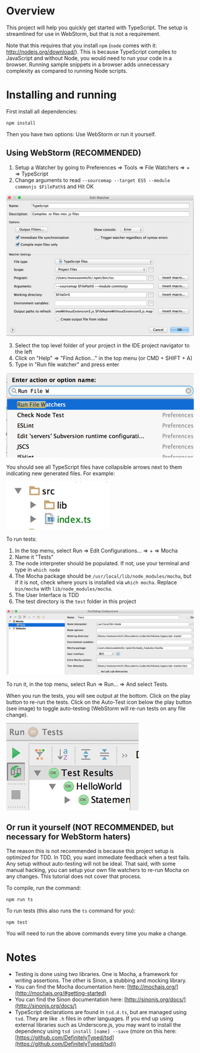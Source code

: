 # Overview

This project will help you quickly get started with TypeScript. The setup is streamlined for use in WebStorm, but that is not
a requirement.

Note that this requires that you install `npm` (`node` comes with it: http://nodejs.org/download/). This is because TypeScript
compiles to JavaScript and without Node, you would need to run your code in a browser. Running sample snippets in a browser
adds unnecessary complexity as compared to running Node scripts.

# Installing and running

First install all dependencies:

    npm install

Then you have two options: Use WebStorm or run it yourself.

## Using WebStorm (RECOMMENDED)

1. Setup a Watcher by going to Preferences => Tools => File Watchers => + => TypeScript
2. Change arguments to read `--sourcemap --target ES5 --module commonjs $FilePath$` and Hit OK

![TypeScript File Watcher setup](./readme/images/typescript.png)

3. Select the top level folder of your project in the IDE project navigator to the left
4. Click on "Help" => "Find Action..." in the top menu (or CMD + SHIFT + A)
5. Type in "Run file watcher" and press enter

![Run dialog](./readme/images/run.png)

You should see all TypeScript files have collapsible arrows next to them indicating new generated files. For example:

![Arrow example](./readme/images/arrow.png)

To run tests:

1. In the top menu, select Run => Edit Configurations... => + => Mocha
2. Name it "Tests"
3. The node interpreter should be populated. If not, use your terminal and type in `which node`
4. The Mocha package should be `/usr/local/lib/node_modules/mocha`, but if it is not, check where yours is installed
via `which mocha`. Replace `bin/mocha` with `lib/node_modules/mocha`.
5. The User Interface is TDD
6. The test directory is the `test` folder in this project

![Mocha Runner setup](./readme/images/mocha-setup.png)

To run it, in the top menu, select Run => Run... => And select Tests.

When you run the tests, you will see output at the bottom. Click on the play button to re-run the tests. Click on the
Auto-Test icon below the play button (see image) to toggle auto-testing (WebStorm will re-run tests on any file change).

![Mocha Runner output](./readme/images/mocha.png)

## Or run it yourself (NOT RECOMMENDED, but necessary for WebStorm haters)

The reason this is not recommended is because this project setup is optimized for TDD. In TDD, you want immediate feedback
when a test fails. Any setup without auto-testing will not be ideal. That said, with some manual hacking, you can setup
your own file watchers to re-run Mocha on any changes. This tutorial does not cover that process.

To compile, run the command:

    npm run ts

To run tests (this also runs the `ts` command for you):

    npm test

You will need to run the above commands every time you make a change.

# Notes


* Testing is done using two libraries. One is Mocha, a framework for writing assertions. The other is Sinon, a
stubbing and mocking library.
* You can find the Mocha documentation here: [http://mochajs.org/](http://mochajs.org/#getting-started)
* You can find the Sinon documentation here: [http://sinonjs.org/docs/](http://sinonjs.org/docs/)
* TypeScript declarations are found in `tsd.d.ts`, but are managed using `tsd`. They are like `.h` files in other
languages. If you end up using external libraries such as Underscore.js, you may want to install the dependency
using `tsd install [name] --save` (more on this here: [https://github.com/DefinitelyTyped/tsd](https://github.com/DefinitelyTyped/tsd))